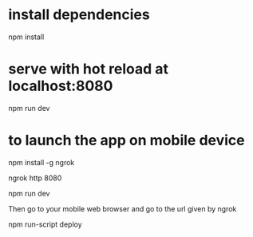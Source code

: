 # install dependencies
npm install

# serve with hot reload at localhost:8080
npm run dev

# to launch the app on mobile device
npm install -g ngrok

ngrok http 8080

npm run dev

Then go to your mobile web browser and go to the url given by ngrok


npm run-script deploy